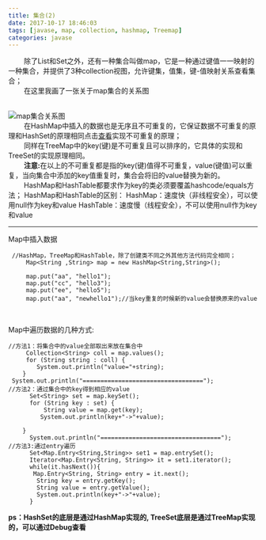 ```yaml
---
title: 集合(2)
date: 2017-10-17 18:46:03
tags: [javase, map, collection, hashmap, Treemap]
categories: javase
---
```

&nbsp;&nbsp;&nbsp;&nbsp;&nbsp;&nbsp;&nbsp;&nbsp;除了List和Set之外，还有一种集合叫做map，它是一种通过键值一一映射的一种集合，并提供了3种collection视图，允许键集，值集，键-值映射关系查看集合；<br/>
&nbsp;&nbsp;&nbsp;&nbsp;&nbsp;&nbsp;&nbsp;&nbsp;在这里我画了一张关于map集合的关系图

<!--more-->

<br/>![map集合关系图](http://ox8t0ws1t.bkt.clouddn.com/image/collection/map%E5%85%B3%E7%B3%BB%E5%9B%BE.png)<br/>
&nbsp;&nbsp;&nbsp;&nbsp;&nbsp;&nbsp;&nbsp;&nbsp;在HashMap中插入的数据也是无序且不可重复的，它保证数据不可重复的原理和HashSet的原理相同点击[查看](http://wangshiyibazhang.club/2017/10/11/javase-collection/)实现不可重复的原理；<br/>
&nbsp;&nbsp;&nbsp;&nbsp;&nbsp;&nbsp;&nbsp;&nbsp;同样在TreeMap中的key(键)是不可重复且可以排序的，它具体的实现和TreeSet的实现原理相同。<br/>
&nbsp;&nbsp;&nbsp;&nbsp;&nbsp;&nbsp;&nbsp;&nbsp;<b>注意:</b>在以上的不可重复都是指的key(键)值得不可重复，value(键值)可以重复，当向集合中添加的key值重复时，集合会将旧的value替换为新的。<br/>
&nbsp;&nbsp;&nbsp;&nbsp;&nbsp;&nbsp;&nbsp;&nbsp;HashMap和HashTable都要求作为key的类必须要覆盖hashcode/equals方法；
HashMap和HashTable的区别：
   HashMap：速度快（非线程安全），可以使用null作为key和value
   HashTable：速度慢（线程安全），不可以使用null作为key和value
<hr/>
Map中插入数据

```
 //HashMap，TreeMap和HashTable，除了创建类不同之外其他方法代码完全相同；   
	 Map<String ,String> map = new HashMap<String,String>();
		
	 map.put("aa", "hello1");
	 map.put("cc", "hello3");
	 map.put("ee", "hello5");
	 map.put("aa", "newhello1");//当key重复的时候新的value会替换原来的value	
```

<br/>

Map中遍历数据的几种方式:

```
//方法1：将集合中的value全部取出来放在集合中
	 Collection<String> coll = map.values();
	 for (String string : coll) {
	    System.out.println("value="+string);	
	}
 System.out.println("==================================");
//方法2：通过集合中的key得到相应的value
	  Set<String> set = map.keySet();
	  for (String key : set) {
		  String value = map.get(key);
		 System.out.println(key+"->"+value); 
		 
	}
	  System.out.println("==================================");
//方法3:通过entry遍历
	  Set<Map.Entry<String,String>> set1 = map.entrySet();
	  Iterator<Map.Entry<String, String>> it = set1.iterator();
	  while(it.hasNext()){
	   Map.Entry<String, String> entry = it.next();
	    String key = entry.getKey();
	    String value = entry.getValue();
	    System.out.println(key+"->"+value);
	  }
```
<b>ps：HashSet的底层是通过HashMap实现的,
TreeSet底层是通过TreeMap实现的，可以通过Debug查看</b>















